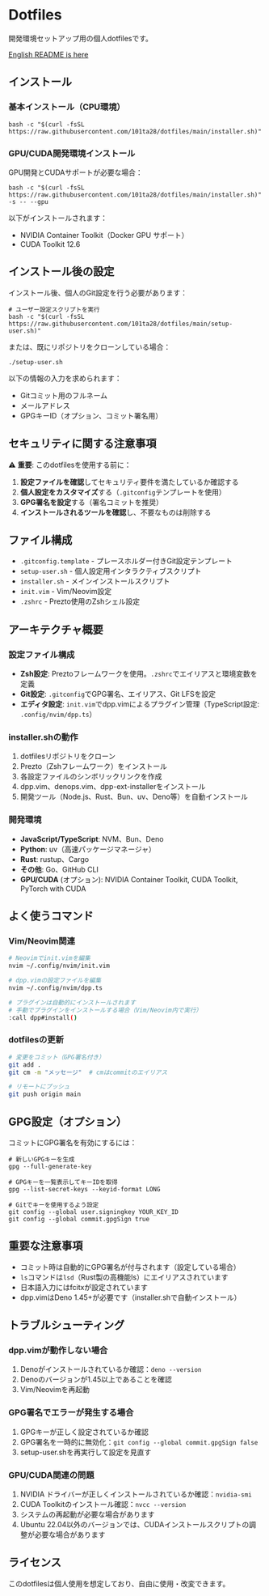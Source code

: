# Dotfiles

開発環境セットアップ用の個人dotfilesです。

[English README is here](./README.md)

## インストール

### 基本インストール（CPU環境）

```shell
bash -c "$(curl -fsSL https://raw.githubusercontent.com/101ta28/dotfiles/main/installer.sh)"
```

### GPU/CUDA開発環境インストール

GPU開発とCUDAサポートが必要な場合：

```shell
bash -c "$(curl -fsSL https://raw.githubusercontent.com/101ta28/dotfiles/main/installer.sh)" -s -- --gpu
```

以下がインストールされます：

- NVIDIA Container Toolkit（Docker GPU サポート）
- CUDA Toolkit 12.6

## インストール後の設定

インストール後、個人のGit設定を行う必要があります：

```shell
# ユーザー設定スクリプトを実行
bash -c "$(curl -fsSL https://raw.githubusercontent.com/101ta28/dotfiles/main/setup-user.sh)"
```

または、既にリポジトリをクローンしている場合：

```shell
./setup-user.sh
```

以下の情報の入力を求められます：

- Gitコミット用のフルネーム
- メールアドレス
- GPGキーID（オプション、コミット署名用）

## セキュリティに関する注意事項

⚠️ **重要**: このdotfilesを使用する前に：

1. **設定ファイルを確認**してセキュリティ要件を満たしているか確認する
2. **個人設定をカスタマイズ**する（`.gitconfig`テンプレートを使用）
3. **GPG署名を設定**する（署名コミットを推奨）
4. **インストールされるツールを確認**し、不要なものは削除する

## ファイル構成

- `.gitconfig.template` - プレースホルダー付きGit設定テンプレート
- `setup-user.sh` - 個人設定用インタラクティブスクリプト
- `installer.sh` - メインインストールスクリプト
- `init.vim` - Vim/Neovim設定
- `.zshrc` - Prezto使用のZshシェル設定

## アーキテクチャ概要

### 設定ファイル構成

- **Zsh設定**: Preztoフレームワークを使用。`.zshrc`でエイリアスと環境変数を定義
- **Git設定**: `.gitconfig`でGPG署名、エイリアス、Git LFSを設定
- **エディタ設定**: `init.vim`でdpp.vimによるプラグイン管理（TypeScript設定: `.config/nvim/dpp.ts`）

### installer.shの動作

1. dotfilesリポジトリをクローン
2. Prezto（Zshフレームワーク）をインストール
3. 各設定ファイルのシンボリックリンクを作成
4. dpp.vim、denops.vim、dpp-ext-installerをインストール
5. 開発ツール（Node.js、Rust、Bun、uv、Deno等）を自動インストール

### 開発環境

- **JavaScript/TypeScript**: NVM、Bun、Deno
- **Python**: uv（高速パッケージマネージャ）
- **Rust**: rustup、Cargo
- **その他**: Go、GitHub CLI
- **GPU/CUDA** (オプション): NVIDIA Container Toolkit, CUDA Toolkit, PyTorch with CUDA

## よく使うコマンド

### Vim/Neovim関連

```bash
# Neovimでinit.vimを編集
nvim ~/.config/nvim/init.vim

# dpp.vimの設定ファイルを編集
nvim ~/.config/nvim/dpp.ts

# プラグインは自動的にインストールされます
# 手動でプラグインをインストールする場合（Vim/Neovim内で実行）
:call dpp#install()
```

### dotfilesの更新

```bash
# 変更をコミット（GPG署名付き）
git add .
git cm -m "メッセージ"  # cmはcommitのエイリアス

# リモートにプッシュ
git push origin main
```

## GPG設定（オプション）

コミットにGPG署名を有効にするには：

```shell
# 新しいGPGキーを生成
gpg --full-generate-key

# GPGキーを一覧表示してキーIDを取得
gpg --list-secret-keys --keyid-format LONG

# Gitでキーを使用するよう設定
git config --global user.signingkey YOUR_KEY_ID
git config --global commit.gpgSign true
```

## 重要な注意事項

- コミット時は自動的にGPG署名が付与されます（設定している場合）
- `ls`コマンドは`lsd`（Rust製の高機能ls）にエイリアスされています
- 日本語入力にはfcitxが設定されています
- dpp.vimはDeno 1.45+が必要です（installer.shで自動インストール）

## トラブルシューティング

### dpp.vimが動作しない場合

1. Denoがインストールされているか確認：`deno --version`
2. Denoのバージョンが1.45以上であることを確認
3. Vim/Neovimを再起動

### GPG署名でエラーが発生する場合

1. GPGキーが正しく設定されているか確認
2. GPG署名を一時的に無効化：`git config --global commit.gpgSign false`
3. setup-user.shを再実行して設定を見直す

### GPU/CUDA関連の問題

1. NVIDIA ドライバーが正しくインストールされているか確認：`nvidia-smi`
2. CUDA Toolkitのインストール確認：`nvcc --version`
3. システムの再起動が必要な場合があります
4. Ubuntu 22.04以外のバージョンでは、CUDAインストールスクリプトの調整が必要な場合があります

## ライセンス

このdotfilesは個人使用を想定しており、自由に使用・改変できます。
